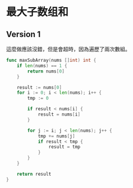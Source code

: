 # 最大子数组和

## Version 1
這麼做應該沒錯，但是會超時，因為遍歷了兩次數組。
```go
func maxSubArray(nums []int) int {
	if len(nums) == 1 {
		return nums[0]
	}

	result := nums[0]
	for i := 0; i < len(nums); i++ {
		tmp := 0

		if result < nums[i] {
			result = nums[i]
		}

		for j := i; j < len(nums); j++ {
			tmp += nums[j]
			if result < tmp {
				result = tmp
			}
		}
	}

	return result
}
```